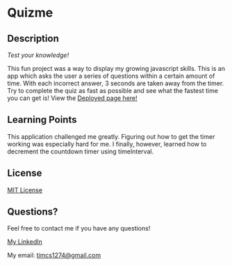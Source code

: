 # Quizme

## Description

*Test your knowledge!*

This fun project was a way to display my growing javascript skills. This is an app which asks the user a series of questions within a certain amount of time. With each incorrect answer, 3 seconds are taken away from the timer. Try to complete the quiz as fast as possible and see what the fastest time you can get is! View the [Deployed page here!](https://timcs1274.github.io/Quizme/)


## Learning Points

This application challenged me greatly. Figuring out how to get the timer working was especially hard for me. I finally, however, learned how to decrement the countdown timer using timeInterval.


## License

[MIT License](license)


## Questions?

Feel free to contact me if you have any questions!

[My LinkedIn](https://www.linkedin.com/in/timsasse/)

My email: timcs1274@gmail.com
